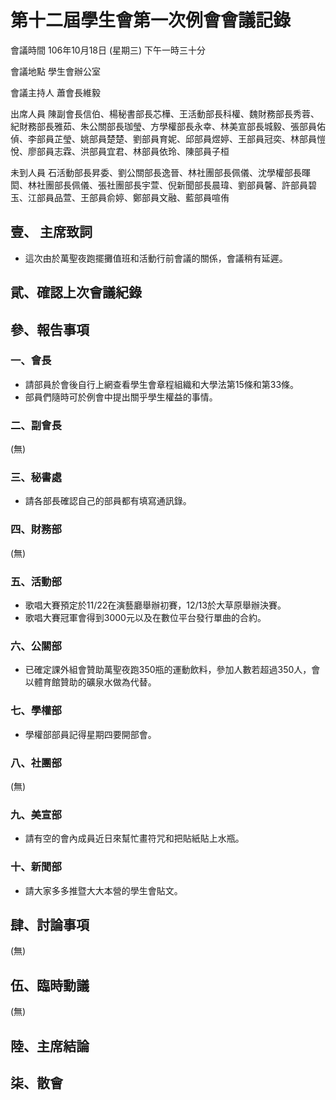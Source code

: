 第十二屆學生會第一次例會會議記錄
===

會議時間	106年10月18日 (星期三) 下午一時三十分

會議地點	學生會辦公室

會議主持人	蕭會長維毅

出席人員	陳副會長信伯、楊秘書部長芯樺、王活動部長科權、魏財務部長秀蓉、紀財務部長雅茹、朱公關部長珈瑩、方學權部長永幸、林美宣部長城毅、張部員佑偵、李部員芷瑩、姚部員楚楚、劉部員育妮、邱部員煜婷、王部員冠奕、林部員愷悅、廖部員志霖、洪部員宜君、林部員依玲、陳部員子桓

未到人員	石活動部長昇委、劉公關部長逸晉、林社團部長佩儀、沈學權部長暉閎、林社團部長佩儀、張社團部長宇萱、倪新聞部長晨瑋、劉部員馨、許部員碧玉、江部員品萱、王部員俞婷、鄭部員文融、藍部員喧侑

## 壹、	主席致詞

- 這次由於萬聖夜跑擺攤值班和活動行前會議的關係，會議稍有延遲。

## 貮、確認上次會議紀錄
## 參、報告事項

### 一、會長

- 請部員於會後自行上網查看學生會章程組織和大學法第15條和第33條。
- 部員們隨時可於例會中提出關乎學生權益的事情。

### 二、副會長
(無)
### 三、秘書處

- 請各部長確認自己的部員都有填寫通訊錄。

### 四、財務部

(無)

### 五、活動部

- 歌唱大賽預定於11/22在演藝廳舉辦初賽，12/13於大草原舉辦決賽。
- 歌唱大賽冠軍會得到3000元以及在數位平台發行單曲的合約。

### 六、公關部

- 已確定課外組會贊助萬聖夜跑350瓶的運動飲料，參加人數若超過350人，會以體育館贊助的礦泉水做為代替。

### 七、學權部

- 學權部部員記得星期四要開部會。

### 八、社團部

(無)
### 九、美宣部

- 請有空的會內成員近日來幫忙畫符咒和把貼紙貼上水瓶。

### 十、新聞部

- 請大家多多推暨大大本營的學生會貼文。

## 肆、討論事項

(無)
## 伍、臨時動議

(無)
## 陸、主席結論
## 柒、散會

